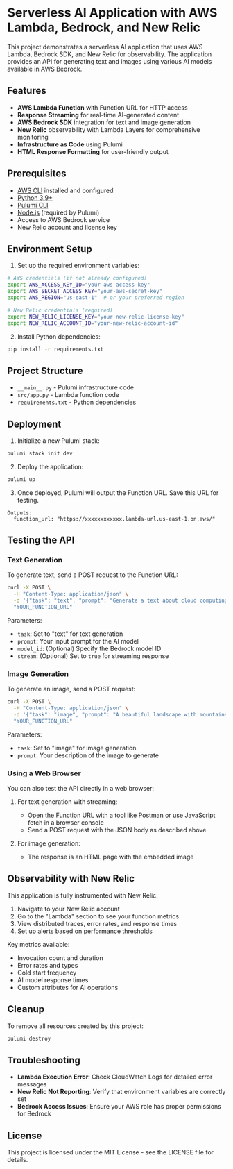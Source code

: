 # Serverless AI Application with AWS Lambda, Bedrock, and New Relic

This project demonstrates a serverless AI application that uses AWS Lambda, Bedrock SDK, and New Relic for observability. The application provides an API for generating text and images using various AI models available in AWS Bedrock.

## Features

- **AWS Lambda Function** with Function URL for HTTP access
- **Response Streaming** for real-time AI-generated content
- **AWS Bedrock SDK** integration for text and image generation
- **New Relic** observability with Lambda Layers for comprehensive monitoring
- **Infrastructure as Code** using Pulumi
- **HTML Response Formatting** for user-friendly output

## Prerequisites

- [AWS CLI](https://aws.amazon.com/cli/) installed and configured
- [Python 3.9+](https://www.python.org/downloads/)
- [Pulumi CLI](https://www.pulumi.com/docs/get-started/install/)
- [Node.js](https://nodejs.org/) (required by Pulumi)
- Access to AWS Bedrock service
- New Relic account and license key

## Environment Setup

1. Set up the required environment variables:

```bash
# AWS credentials (if not already configured)
export AWS_ACCESS_KEY_ID="your-aws-access-key"
export AWS_SECRET_ACCESS_KEY="your-aws-secret-key"
export AWS_REGION="us-east-1"  # or your preferred region

# New Relic credentials (required)
export NEW_RELIC_LICENSE_KEY="your-new-relic-license-key"
export NEW_RELIC_ACCOUNT_ID="your-new-relic-account-id"
```

2. Install Python dependencies:

```bash
pip install -r requirements.txt
```

## Project Structure

- `__main__.py` - Pulumi infrastructure code
- `src/app.py` - Lambda function code
- `requirements.txt` - Python dependencies

## Deployment

1. Initialize a new Pulumi stack:

```bash
pulumi stack init dev
```

2. Deploy the application:

```bash
pulumi up
```

3. Once deployed, Pulumi will output the Function URL. Save this URL for testing.

```
Outputs:
  function_url: "https://xxxxxxxxxxxx.lambda-url.us-east-1.on.aws/"
```

## Testing the API

### Text Generation

To generate text, send a POST request to the Function URL:

```bash
curl -X POST \
  -H "Content-Type: application/json" \
  -d '{"task": "text", "prompt": "Generate a text about cloud computing", "model_id": "amazon.titan-text-express-v1", "stream": false}' \
  "YOUR_FUNCTION_URL"
```

Parameters:
- `task`: Set to "text" for text generation
- `prompt`: Your input prompt for the AI model
- `model_id`: (Optional) Specify the Bedrock model ID
- `stream`: (Optional) Set to `true` for streaming response

### Image Generation

To generate an image, send a POST request:

```bash
curl -X POST \
  -H "Content-Type: application/json" \
  -d '{"task": "image", "prompt": "A beautiful landscape with mountains and a lake"}' \
  "YOUR_FUNCTION_URL"
```

Parameters:
- `task`: Set to "image" for image generation
- `prompt`: Your description of the image to generate

### Using a Web Browser

You can also test the API directly in a web browser:

1. For text generation with streaming:
   - Open the Function URL with a tool like Postman or use JavaScript fetch in a browser console
   - Send a POST request with the JSON body as described above

2. For image generation:
   - The response is an HTML page with the embedded image

## Observability with New Relic

This application is fully instrumented with New Relic:

1. Navigate to your New Relic account
2. Go to the "Lambda" section to see your function metrics
3. View distributed traces, error rates, and response times
4. Set up alerts based on performance thresholds

Key metrics available:
- Invocation count and duration
- Error rates and types
- Cold start frequency
- AI model response times
- Custom attributes for AI operations

## Cleanup

To remove all resources created by this project:

```bash
pulumi destroy
```

## Troubleshooting

- **Lambda Execution Error**: Check CloudWatch Logs for detailed error messages
- **New Relic Not Reporting**: Verify that environment variables are correctly set
- **Bedrock Access Issues**: Ensure your AWS role has proper permissions for Bedrock

## License

This project is licensed under the MIT License - see the LICENSE file for details.
